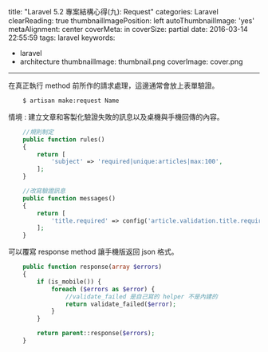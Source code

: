 title: "Laravel 5.2 專案結構心得(九): Request"
categories: Laravel
clearReading: true
thumbnailImagePosition: left
autoThumbnailImage: 'yes'
metaAlignment: center
coverMeta: in
coverSize: partial
date: 2016-03-14 22:55:59
tags: laravel
keywords:
- laravel
- architecture
thumbnailImage: thumbnail.png
coverImage: cover.png
---

在真正執行 method 前所作的請求處理，這邊通常會放上表單驗證。

<!--more-->

``` bash
    $ artisan make:request Name
```

情境 : 建立文章和客製化驗證失敗的訊息以及桌機與手機回傳的內容。

``` php
    //規則制定
    public function rules()
    {
        return [
            'subject' => 'required|unique:articles|max:100',
        ];
    }

    //改寫驗證訊息
    public function messages()
    {
        return [
            'title.required' => config('article.validation.title.required'),
        ];
    }
```

可以覆寫 response method 讓手機版返回 json 格式。

``` php
    public function response(array $errors)
    {
        if (is_mobile()) {
            foreach ($errors as $error) {
                //validate_failed 是自己寫的 helper 不是內建的
                return validate_failed($error);
            }
        }

        return parent::response($errors);
    }
```